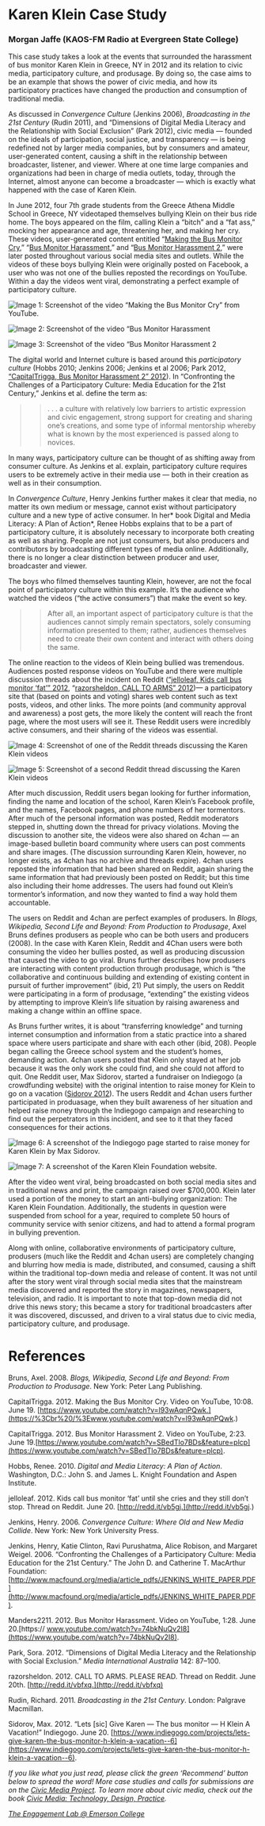 # Karen Klein Case Study

### Morgan Jaffe (KAOS-FM Radio at Evergreen State College)

This case study takes a look at the events that surrounded the harassment of bus monitor Karen Klein in Greece, NY in 2012 and its relation to civic media, participatory culture, and produsage. By doing so, the case aims to be an example that shows the power of civic media, and how its participatory practices have changed the production and consumption of traditional media.

As discussed in _Convergence Culture_ (Jenkins 2006), _Broadcasting in the 21st Century_ (Rudin 2011), and “Dimensions of Digital Media Literacy and the Relationship with Social Exclusion” (Park 2012), civic media — founded on the ideals of participation, social justice, and transparency — is being redefined not by larger media companies, but by consumers and amateur, user-generated content, causing a shift in the relationship between broadcaster, listener, and viewer. Where at one time large companies and organizations had been in charge of media outlets, today, through the Internet, almost anyone can become a broadcaster — which is exactly what happened with the case of Karen Klein.

In June 2012, four 7th grade students from the Greece Athena Middle School in Greece, NY videotaped themselves bullying Klein on their bus ride home. The boys appeared on the film, calling Klein a “bitch” and a “fat ass,” mocking her appearance and age, threatening her, and making her cry. These videos, user-generated content entitled “[Making the Bus Monitor Cry](https://www.youtube.com/watch?v=l93wAqnPQwk.),” “[Bus Monitor Harassment](https://www.youtube.com/watch?v=74bkNuQv2I8),” and “[Bus Monitor Harassment 2](https://www.youtube.com/watch?v=SBedTlo7BDs&feature=plcp),” were later posted throughout various social media sites and outlets. While the videos of these boys bullying Klein were originally posted on Facebook, a user who was not one of the bullies reposted the recordings on YouTube. Within a day the videos went viral, demonstrating a perfect example of participatory culture.

![Image 1: Screenshot of the video “Making the Bus Monitor Cry” from YouTube.](https://res.cloudinary.com/engagement-lab-home/image/upload/v1/homepage-2.0/news/medium/1_ImLSmOorMU-XzMBVE3fM3Q.png)

![Image 2: Screenshot of the video “Bus Monitor Harassment](https://res.cloudinary.com/engagement-lab-home/image/upload/v1/homepage-2.0/news/medium/1_Cw5SgXImc8eQbFeKB1rY1Q.png)

![Image 3: Screenshot of the video “Bus Monitor Harassment 2](https://res.cloudinary.com/engagement-lab-home/image/upload/v1/homepage-2.0/news/medium/1_YWoi_TZJURfChnGkJaOd1A.png)

The digital world and Internet culture is based around this _participatory culture_ (Hobbs 2010; Jenkins 2006; Jenkins et al 2006; Park 2012, [“CapitalTrigga, Bus Monitor Harassment 2” 2012](https://www.youtube.com/watch?v=SBedTlo7BDs&feature=plcp)). In “Confronting the Challenges of a Participatory Culture: Media Education for the 21st Century,” Jenkins et al. define the term as:

> > . . . a culture with relatively low barriers to artistic expression and civic engagement, strong support for creating and sharing one’s creations, and some type of informal mentorship whereby what is known by the most experienced is passed along to novices.

In many ways, participatory culture can be thought of as shifting away from consumer culture. As Jenkins et al. explain, participatory culture requires users to be extremely active in their media use — both in their creation as well as in their consumption.

In _Convergence Culture_, Henry Jenkins further makes it clear that media, no matter its own medium or message, cannot exist without participatory culture and a new type of active consumer. In her* book Digital and Media Literacy: A Plan of Action*, Renee Hobbs explains that to be a part of participatory culture, it is absolutely necessary to incorporate both creating as well as sharing. People are not just consumers, but also producers and contributors by broadcasting different types of media online. Additionally, there is no longer a clear distinction between producer and user, broadcaster and viewer.

The boys who filmed themselves taunting Klein, however, are not the focal point of participatory culture within this example. It’s the audience who watched the videos (“the active consumers”) that make the event so key.

> > After all, an important aspect of participatory culture is that the audiences cannot simply remain spectators, solely consuming information presented to them; rather, audiences themselves need to create their own content and interact with others doing the same.

The online reaction to the videos of Klein being bullied was tremendous. Audiences posted response videos on YouTube and there were multiple discussion threads about the incident on Reddit ([“jelloleaf, Kids call bus monitor ‘fat’” 2012](http://redd.it/vb5gj), “[razorsheldon, CALL TO ARMS” 2012](http://redd.it/vbfxq))— a participatory site that (based on points and voting) shares web content such as text posts, videos, and other links. The more points (and community approval and awareness) a post gets, the more likely the content will reach the front page, where the most users will see it. These Reddit users were incredibly active consumers, and their sharing of the videos was essential.

![Image 4: Screenshot of one of the Reddit threads discussing the Karen Klein videos](https://res.cloudinary.com/engagement-lab-home/image/upload/v1/homepage-2.0/news/medium/1_VioQhFgJMOSM48yZW-bXkA.png)

![Image 5: Screenshot of a second Reddit thread discussing the Karen Klein videos](https://res.cloudinary.com/engagement-lab-home/image/upload/v1/homepage-2.0/news/medium/1_6suyPCHw5NSRT5yooU_lDg.png)

After much discussion, Reddit users began looking for further information, finding the name and location of the school, Karen Klein’s Facebook profile, and the names, Facebook pages, and phone numbers of her tormentors. After much of the personal information was posted, Reddit moderators stepped in, shutting down the thread for privacy violations. Moving the discussion to another site, the videos were also shared on 4chan — an image-based bulletin board community where users can post comments and share images. (The discussion surrounding Karen Klein, however, no longer exists, as 4chan has no archive and threads expire). 4chan users reposted the information that had been shared on Reddit, again sharing the same information that had previously been posted on Reddit; but this time also including their home addresses. The users had found out Klein’s tormentor’s information, and now they wanted to find a way hold them accountable.

The users on Reddit and 4chan are perfect examples of produsers. In _Blogs, Wikipedia, Second Life and Beyond: From Production to Produsage_, Axel Bruns defines produsers as people who can be both users and producers (2008). In the case with Karen Klein, Reddit and 4Chan users were both consuming the video her bullies posted, as well as producing discussion that caused the video to go viral. Bruns further describes how produsers are interacting with content production through produsage, which is “the collaborative and continuous building and extending of existing content in pursuit of further improvement” (ibid, 21) Put simply, the users on Reddit were participating in a form of produsage, “extending” the existing videos by attempting to improve Klein’s life situation by raising awareness and making a change within an offline space.

As Bruns further writes, it is about “transferring knowledge” and turning internet consumption and information from a static practice into a shared space where users participate and share with each other (ibid, 208). People began calling the Greece school system and the student’s homes, demanding action. 4chan users posted that Klein only stayed at her job because it was the only work she could find, and she could not afford to quit. One Reddit user, Max Sidorov, started a fundraiser on Indiegogo (a crowdfunding website) with the original intention to raise money for Klein to go on a vacation ([Sidorov 2012](https://www.indiegogo.com/projects/lets-give-karen-the-bus-monitor-h-klein-a-vacation--6)). The users Reddit and 4chan users further participated in produasage, when they built awareness of her situation and helped raise money through the Indiegogo campaign and researching to find out the perpetrators in this incident, and see to it that they faced consequences for their actions.

![Image 6: A screenshot of the Indiegogo page started to raise money for Karen Klein by Max Sidorov.](https://res.cloudinary.com/engagement-lab-home/image/upload/v1/homepage-2.0/news/medium/1_45d9KTPukyTQcowdF8IEhA.png)

![Image 7: A screenshot of the Karen Klein Foundation website.](https://res.cloudinary.com/engagement-lab-home/image/upload/v1/homepage-2.0/news/medium/1_BnjDFG2JXZkB9-FoRFYmYg.png)

After the video went viral, being broadcasted on both social media sites and in traditional news and print, the campaign raised over $700,000. Klein later used a portion of the money to start an anti-bullying organization: The Karen Klein Foundation. Additionally, the students in question were suspended from school for a year, required to complete 50 hours of community service with senior citizens, and had to attend a formal program in bullying prevention.

Along with online, collaborative environments of participatory culture, produsers (much like the Reddit and 4chan users) are completely changing and blurring how media is made, distributed, and consumed, causing a shift within the traditional top-down media and release of content. It was not until after the story went viral through social media sites that the mainstream media discovered and reported the story in magazines, newspapers, television, and radio. It is important to note that top-down media did not drive this news story; this became a story for traditional broadcasters after it was discovered, discussed, and driven to a viral status due to civic media, participatory culture, and produsage.

# References

Bruns, Axel. 2008. _Blogs, Wikipedia, Second Life and Beyond: From Production to Produsage_. New York: Peter Lang Publishing.

CapitalTrigga. 2012. Making the Bus Monitor Cry. Video on YouTube, 10:08. June 19. [https://www.youtube.com/watch?v=l93wAqnPQwk.](https://%3Cbr%20/%3Ewww.youtube.com/watch?v=l93wAqnPQwk.)

CapitalTrigga. 2012. Bus Monitor Harassment 2. Video on YouTube, 2:23. June 19.[https://www.youtube.com/watch?v=SBedTlo7BDs&feature=plcp](https://www.youtube.com/watch?v=SBedTlo7BDs&feature=plcp).

Hobbs, Renee. 2010. _Digital and Media Literacy: A Plan of Action_. Washington, D.C.: John S. and James L. Knight Foundation and Aspen Institute.

jelloleaf. 2012. Kids call bus monitor ‘fat’ until she cries and they still don’t stop. Thread on Reddit. June 20. [http://redd.it/vb5gj.](http://redd.it/vb5gj.)

Jenkins, Henry. 2006. _Convergence Culture: Where Old and New Media Collide_. New York: New York University Press.

Jenkins, Henry, Katie Clinton, Ravi Purushatma, Alice Robison, and Margaret Weigel. 2006. “Confronting the Challenges of a Participatory Culture: Media Education for the 21st Century.” The John D. and Catherine T. MacArthur Foundation:[http://www.macfound.org/media/article_pdfs/JENKINS_WHITE_PAPER.PDF](http://www.macfound.org/media/article_pdfs/JENKINS_WHITE_PAPER.PDF).

Manders2211. 2012. Bus Monitor Harassment. Video on YouTube, 1:28. June 20.[https:// www.youtube.com/watch?v=74bkNuQv2I8](https://www.youtube.com/watch?v=74bkNuQv2I8).

Park, Sora. 2012. “Dimensions of Digital Media Literacy and the Relationship with Social Exclusion.” _Media International Australia_ 142: 87–100.

razorsheldon. 2012. CALL TO ARMS. PLEASE READ. Thread on Reddit. June 20th. [http://redd.it/vbfxq.](http://redd.it/vbfxq)

Rudin, Richard. 2011. _Broadcasting in the 21st Century_. London: Palgrave Macmillan.

Sidorov, Max. 2012. “Lets [sic] Give Karen — The bus monitor — H Klein A Vacation!” Indiegogo. June 20. [https://www.indiegogo.com/projects/lets-give-karen-the-bus-monitor-h-klein-a-vacation--6](https://www.indiegogo.com/projects/lets-give-karen-the-bus-monitor-h-klein-a-vacation--6).

_If you like what you just read, please click the green ‘Recommend’ button below to spread the word! More case studies and calls for submissions are on the [Civic Media Project](http://www.civicmediaproject.com). To learn more about civic media, check out the book [Civic Media: Technology, Design, Practice](https://mitpress.mit.edu/books/civic-media)._

[_The Engagement Lab @ Emerson College_](http://elab.emerson.edu)
